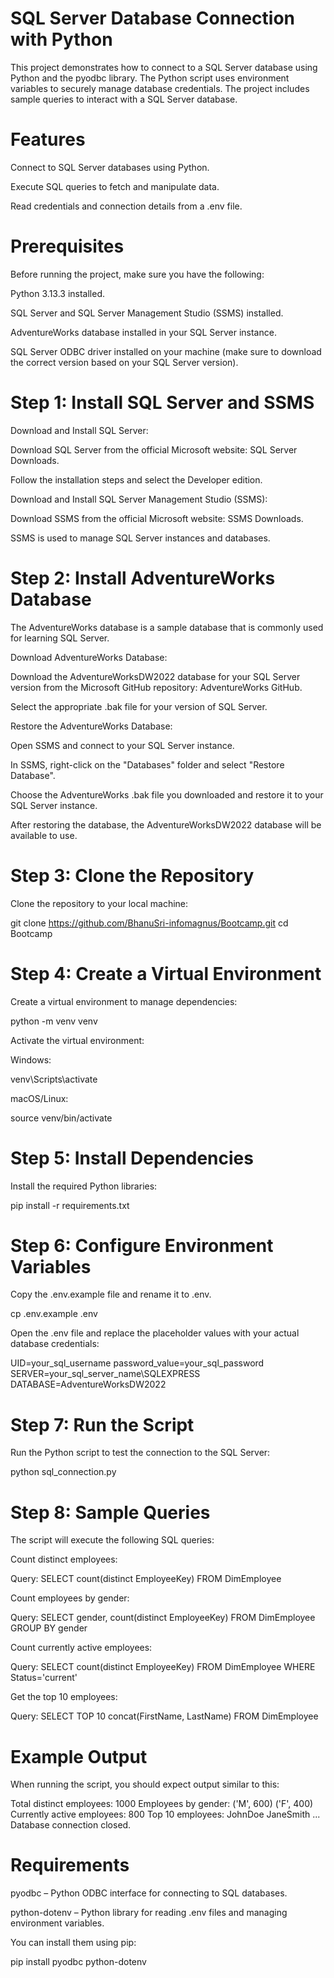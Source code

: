 # SQL Server Database Connection with Python
This project demonstrates how to connect to a SQL Server database using Python and the pyodbc library. The Python script uses environment variables to securely manage database credentials. The project includes sample queries to interact with a SQL Server database.

# Features
Connect to SQL Server databases using Python.

Execute SQL queries to fetch and manipulate data.

Read credentials and connection details from a .env file.

# Prerequisites
Before running the project, make sure you have the following:

Python 3.13.3 installed.

SQL Server and SQL Server Management Studio (SSMS) installed.

AdventureWorks database installed in your SQL Server instance.

SQL Server ODBC driver installed on your machine (make sure to download the correct version based on your SQL Server version).

# Step 1: Install SQL Server and SSMS
Download and Install SQL Server:

Download SQL Server from the official Microsoft website: SQL Server Downloads.

Follow the installation steps and select the Developer edition.

Download and Install SQL Server Management Studio (SSMS):

Download SSMS from the official Microsoft website: SSMS Downloads.

SSMS is used to manage SQL Server instances and databases.

# Step 2: Install AdventureWorks Database
The AdventureWorks database is a sample database that is commonly used for learning SQL Server.

Download AdventureWorks Database:

Download the AdventureWorksDW2022 database for your SQL Server version from the Microsoft GitHub repository: AdventureWorks GitHub.

Select the appropriate .bak file for your version of SQL Server.

Restore the AdventureWorks Database:

Open SSMS and connect to your SQL Server instance.

In SSMS, right-click on the "Databases" folder and select "Restore Database".

Choose the AdventureWorks .bak file you downloaded and restore it to your SQL Server instance.

After restoring the database, the AdventureWorksDW2022 database will be available to use.

# Step 3: Clone the Repository
Clone the repository to your local machine:

git clone https://github.com/BhanuSri-infomagnus/Bootcamp.git
cd Bootcamp

# Step 4: Create a Virtual Environment
Create a virtual environment to manage dependencies:

python -m venv venv

Activate the virtual environment:

Windows:

venv\Scripts\activate

macOS/Linux:

source venv/bin/activate

# Step 5: Install Dependencies
Install the required Python libraries:

pip install -r requirements.txt

# Step 6: Configure Environment Variables
Copy the .env.example file and rename it to .env.

cp .env.example .env

Open the .env file and replace the placeholder values with your actual database credentials:

UID=your_sql_username
password_value=your_sql_password
SERVER=your_sql_server_name\SQLEXPRESS
DATABASE=AdventureWorksDW2022

# Step 7: Run the Script
Run the Python script to test the connection to the SQL Server:

python sql_connection.py

# Step 8: Sample Queries
The script will execute the following SQL queries:

Count distinct employees:

Query: SELECT count(distinct EmployeeKey) FROM DimEmployee

Count employees by gender:

Query: SELECT gender, count(distinct EmployeeKey) FROM DimEmployee GROUP BY gender

Count currently active employees:

Query: SELECT count(distinct EmployeeKey) FROM DimEmployee WHERE Status='current'

Get the top 10 employees:

Query: SELECT TOP 10 concat(FirstName, LastName) FROM DimEmployee

# Example Output
When running the script, you should expect output similar to this:

Total distinct employees: 1000
Employees by gender:
('M', 600)
('F', 400)
Currently active employees: 800
Top 10 employees:
JohnDoe
JaneSmith
...
Database connection closed.

# Requirements
pyodbc – Python ODBC interface for connecting to SQL databases.

python-dotenv – Python library for reading .env files and managing environment variables.

You can install them using pip:

pip install pyodbc python-dotenv
